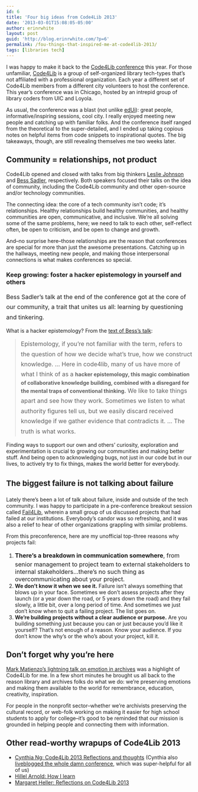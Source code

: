 ```yaml
---
id: 6
title: 'Four big ideas from Code4Lib 2013'
date: '2013-03-01T15:08:05-05:00'
author: erinrwhite
layout: post
guid: 'http://blog.erinrwhite.com/?p=6'
permalink: /fou-things-that-inspired-me-at-code4lib-2013/
tags: [libraries tech]
---
```


I was happy to make it back to the [Code4Lib conference](http://code4lib.org/conference/2013) this year. For those unfamiliar, [Code4Lib](http://code4lib.org/) is a group of self-organized library tech-types that’s not affiliated with a professional organization. Each year a different set of Code4Lib members from a different city volunteers to host the conference. This year’s conference was in Chicago, hosted by an intrepid group of library coders from UIC and Loyola.

As usual, the conference was a blast (not unlike [edUi](http://eduiconf.org/)): great people, informative/inspiring sessions, cool city. I really enjoyed meeting new people and catching up with familiar folks. And the conference itself ranged from the theoretical to the super-detailed, and I ended up taking copious notes on helpful items from code snippets to inspirational quotes. The big takeaways, though, are still revealing themselves me two weeks later.

## Community = relationships, not product

Code4Lib opened and closed with talks from big thinkers [Leslie Johnson](http://blogs.loc.gov/digitalpreservation/author/lesliej/) and [Bess Sadler](http://ibiblio.org/bess/), respectively. Both speakers focused their talks on the idea of community, including the Code4Lib community and other open-source and/or technology communities.

The connecting idea: the core of a tech community isn’t code; it’s relationships. Healthy relationships build healthy communities, and healthy communities are open, communicative, and inclusive. We’re all solving some of the same problems, here; we need to talk to each other, self-reflect often, be open to criticism, and be open to change and growth.

And–no surprise here–those relationships are the reason that conferences are special for more than just the awesome presentations. Catching up in the hallways, meeting new people, and making those interpersonal connections is what makes conferences so special.

### **Keep growing: foster a hacker epistemology in yourself and others**

<span style="line-height: 1.714285714; font-size: 1rem;">Bess Sadler’s talk at the end of the conference got at the core of our community, a trait that unites us all: learning by questioning and tinkering.</span>

What is a hacker epistemology? From the [text of Bess’s talk](http://www.ibiblio.org/bess/?p=302):

> <span style="line-height: 1.714285714; font-size: 1rem;">Epistemology, if you’re not familiar with the term, refers to the question of how we decide what’s true, how we construct knowledge. … Here in code4lib, many of us have more of what I think of as a </span>**hacker epistemology, this magic combination of collaborative knowledge building, combined with a disregard for the mental traps of conventional thinking.**<span style="line-height: 1.714285714; font-size: 1rem;"> We like to take things apart and see how they work. Sometimes we listen to what authority figures tell us, but we easily discard received knowledge if we gather evidence that contradicts it. … The truth is what works.</span>

Finding ways to support our own and others’ curiosity, exploration and experimentation is crucial to growing our communities and making better stuff. And being open to acknowledging bugs, not just in our code but in our lives, to actively try to fix things, makes the world better for everybody.

## <span style="font-size: 1.285714286rem; line-height: 1.6;">The biggest failure is not talking about failure</span>

Lately there’s been a lot of talk about failure, inside and outside of the tech community. I was happy to participate in a pre-conference breakout session called [Fail4Lib](http://lanyrd.com/2013/c4l13/scbpdt/), wherein a small group of us discussed projects that had failed at our institutions. Everybody’s candor was so refreshing, and it was also a relief to hear of other organizations grappling with similar problems.

From this preconference, here are my unofficial top-three reasons why projects fail:

1. <span style="line-height: 1.714285714; font-size: 1rem;">**There’s a breakdown in communication somewhere**, from senior management to project team to external stakeholders to internal stakeholders…there’s no such thing as overcommunicating about your project. </span>
2. **We don’t know it when we see it.** Failure isn’t always something that blows up in your face. Sometimes we don’t assess projects after they launch (or a year down the road, or 5 years down the road) and they fail slowly, a little bit, over a long period of time. And sometimes we just don’t know when to quit a failing project. The list goes on.
3. **We’re building projects without a clear audience or purpose.** Are you building something just because you can or just because you’d like it yourself? That’s not enough of a reason. Know your audience. If you don’t know the why’s or the who’s about your project, kill it.

## Don’t forget why you’re here

[Mark Matienzo’s lightning talk on emotion in archives](http://matienzo.org/blog/2013/emotion-archives-interactive-fiction-linked-data/) was a highlight of Code4Lib for me. In a few short minutes he brought us all back to the reason library and archives folks do what we do: we’re preserving emotions and making them available to the world for remembrance, education, creativity, inspiration.

For people in the nonprofit sector–whether we’re archivists preserving the cultural record, or web-folk working on making it easier for high school students to apply for college–it’s good to be reminded that our mission is grounded in helping people and connecting them with information.

## Other read-worthy wrapups of Code4Lib 2013

- <span style="line-height: 14px;">[Cynthia Ng: Code4Lib 2013 Reflections and thoughts](http://cynng.wordpress.com/2013/02/21/code4lib-2013-reflection-thoughts/) (Cynthia also [liveblogged the whole damn conference](http://cynng.wordpress.com/tag/c4l13/), which was super-helpful for all of us)</span>
- [Hillel Arnold: How I learn](http://hillelarnold.com/blog/2013/02/17/how-i-learn/)
- [Margaret Heller: Reflections on Code4Lib 2013](http://acrl.ala.org/techconnect/?p=2946)